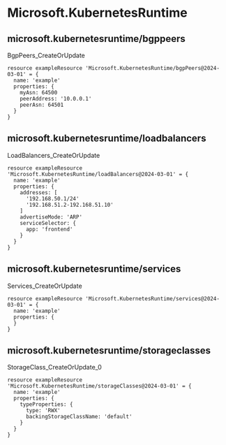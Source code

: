 # Microsoft.KubernetesRuntime

## microsoft.kubernetesruntime/bgppeers

BgpPeers_CreateOrUpdate
```bicep
resource exampleResource 'Microsoft.KubernetesRuntime/bgpPeers@2024-03-01' = {
  name: 'example'
  properties: {
    myAsn: 64500
    peerAddress: '10.0.0.1'
    peerAsn: 64501
  }
}
```

## microsoft.kubernetesruntime/loadbalancers

LoadBalancers_CreateOrUpdate
```bicep
resource exampleResource 'Microsoft.KubernetesRuntime/loadBalancers@2024-03-01' = {
  name: 'example'
  properties: {
    addresses: [
      '192.168.50.1/24'
      '192.168.51.2-192.168.51.10'
    ]
    advertiseMode: 'ARP'
    serviceSelector: {
      app: 'frontend'
    }
  }
}
```

## microsoft.kubernetesruntime/services

Services_CreateOrUpdate
```bicep
resource exampleResource 'Microsoft.KubernetesRuntime/services@2024-03-01' = {
  name: 'example'
  properties: {
  }
}
```

## microsoft.kubernetesruntime/storageclasses

StorageClass_CreateOrUpdate_0
```bicep
resource exampleResource 'Microsoft.KubernetesRuntime/storageClasses@2024-03-01' = {
  name: 'example'
  properties: {
    typeProperties: {
      type: 'RWX'
      backingStorageClassName: 'default'
    }
  }
}
```
